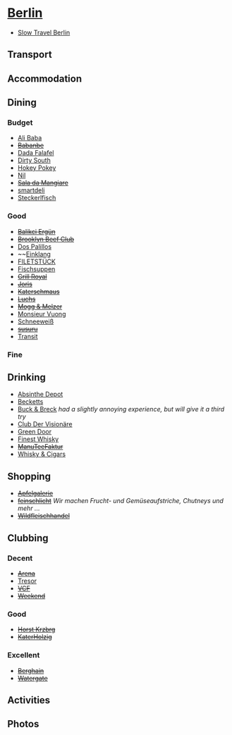 # [Berlin](http://en.wikipedia.org/wiki/Berlin)

* [Slow Travel Berlin](http://www.slowtravelberlin.com/)

## Transport

## Accommodation

## Dining

### Budget

* [Ali Baba](http://libanesischerimbissfriedrichshain.u-city.org)
* ~~[Babanbe](http://babanbe.com)~~
* [Dada Falafel](http://www.dadafalafel.de/falafel.html)
* [Dirty South](https://www.facebook.com/dirtysouthberlin)
* [Hokey Pokey](http://www.hokey-pokey.de)
* [Nil](http://www.nil-imbiss.de/en/index.html)
* ~~[Sala da Mangiare](http://saladamangiare.de)~~
* [smartdeli](http://www.smartdeli.org)
* [Steckerlfisch](http://steckerlfisch.com/)

### Good

* ~~[Balikci Ergün](https://www.facebook.com/pages/Balikci-Ergun/136665353098631)~~
* ~~[Brooklyn Beef Club](http://www.brooklynbeefclub.com/)~~
* [Dos Palillos](http://www.dospalillos.com/home.php?rest=2&lang=en)
* ~~[Einklang](http://www.einklang-feinkost.de)
* [FILETSTÜCK](http://www.filetstueck-berlin.de)
* [Fischsuppen](https://www.facebook.com/Fischschuppen)
* ~~[Grill Royal](http://www.grillroyal.com/)~~
* ~~[Joris](https://www.facebook.com/JorisBerlin)~~
* ~~[Katerschmaus](http://www.katerholzig.de/restaurant/)~~
* ~~[Luchs](http://www.lux-eleven.com/restaurant--bar/restaurant-luchs)~~
* ~~[Mogg & Melzer](http://www.moggandmelzer.com)~~
* [Monsieur Vuong](http://www.monsieurvuong.de)
* [Schneeweiß](http://www.schneeweiss-berlin.de/schneeweiss.html)
* ~~[susuru](http://www.susuru.de)~~
* [Transit](http://www.transit-restaurants.com)

### Fine

## Drinking

* [Absinthe Depot](http://www.erstesabsinthdepotberlin.de)
* [Becketts](http://www.becketts-kopf.de)
* [Buck & Breck](http://buckandbreck.com) _had a slightly annoying experience, but will give it a third try_
* [Club Der Visionäre](http://clubdervisionaere.com)
* [Green Door](http://greendoor.de)
* [Finest Whisky](http://www.finestwhisky.de)
* ~~[ManuTeeFaktur](https://www.facebook.com/ManuTeeFaktur)~~
* [Whisky & Cigars](http://whisky-cigars.de)

## Shopping

* ~~[Apfelgalerie](http://www.apfelgalerie.de/index.html)~~
* ~~[feinschlicht](http://www.feinschlicht.de)~~ _Wir machen Frucht- und Gemüseaufstriche, Chutneys und mehr ..._
* ~~[Wildfleischhandel](http://www.wildfleisch-berlin.de/index.html)~~

## Clubbing

### Decent

* ~~[Arena](http://www.arena-club.de/)~~
* [Tresor](http://tresorberlin.com/)
* ~~[VCF](http://www.residentadvisor.net/club-detail.aspx?id=8007)~~
* ~~[Weekend](http://www.week-end-berlin.de/)~~

### Good

* ~~[Horst Krzbrg](http://www.horst-krzbrg.de)~~
* ~~[KaterHolzig](http://www.katerholzig.de/)~~

### Excellent

* ~~[Berghain](http://berghain.de/)~~
* ~~[Watergate](http://www.water-gate.de/)~~

## Activities

## Photos
